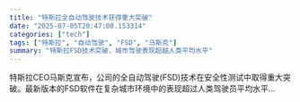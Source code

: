 ```yaml
---
title: "特斯拉全自动驾驶技术获得重大突破"
date: "2025-07-05T20:47:08.153314"
categories: ["tech"]
tags: ["特斯拉", "自动驾驶", "FSD", "马斯克"]
summary: "特斯拉FSD技术突破，城市驾驶表现超越人类平均水平"
---
```


特斯拉CEO马斯克宣布，公司的全自动驾驶(FSD)技术在安全性测试中取得重大突破。最新版本的FSD软件在复杂城市环境中的表现超过人类驾驶员平均水平...
